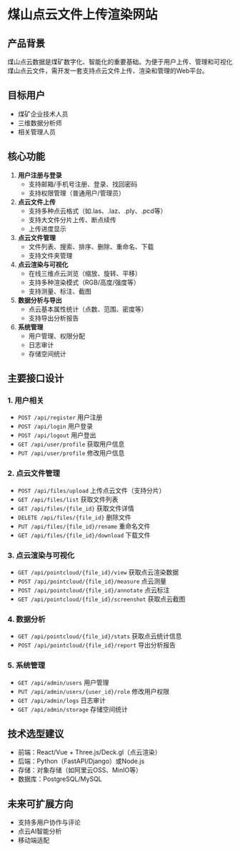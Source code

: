  # 煤山点云文件上传渲染网站

## 产品背景
煤山点云数据是煤矿数字化、智能化的重要基础。为便于用户上传、管理和可视化煤山点云文件，需开发一套支持点云文件上传、渲染和管理的Web平台。

## 目标用户
- 煤矿企业技术人员
- 三维数据分析师
- 相关管理人员

## 核心功能
1. **用户注册与登录**
   - 支持邮箱/手机号注册、登录、找回密码
   - 支持权限管理（普通用户/管理员）
2. **点云文件上传**
   - 支持多种点云格式（如.las、.laz、.ply、.pcd等）
   - 支持大文件分片上传、断点续传
   - 上传进度显示
3. **点云文件管理**
   - 文件列表、搜索、排序、删除、重命名、下载
   - 支持文件夹管理
4. **点云渲染与可视化**
   - 在线三维点云浏览（缩放、旋转、平移）
   - 支持多种渲染模式（RGB/高度/强度等）
   - 支持测量、标注、截图
5. **数据分析与导出**
   - 点云基本属性统计（点数、范围、密度等）
   - 支持导出分析报告
6. **系统管理**
   - 用户管理、权限分配
   - 日志审计
   - 存储空间统计

## 主要接口设计

### 1. 用户相关
- `POST /api/register` 用户注册
- `POST /api/login` 用户登录
- `POST /api/logout` 用户登出
- `GET /api/user/profile` 获取用户信息
- `PUT /api/user/profile` 修改用户信息

### 2. 点云文件管理
- `POST /api/files/upload` 上传点云文件（支持分片）
- `GET /api/files/list` 获取文件列表
- `GET /api/files/{file_id}` 获取文件详情
- `DELETE /api/files/{file_id}` 删除文件
- `PUT /api/files/{file_id}/rename` 重命名文件
- `GET /api/files/{file_id}/download` 下载文件

### 3. 点云渲染与可视化
- `GET /api/pointcloud/{file_id}/view` 获取点云渲染数据
- `POST /api/pointcloud/{file_id}/measure` 点云测量
- `POST /api/pointcloud/{file_id}/annotate` 点云标注
- `GET /api/pointcloud/{file_id}/screenshot` 获取点云截图

### 4. 数据分析
- `GET /api/pointcloud/{file_id}/stats` 获取点云统计信息
- `POST /api/pointcloud/{file_id}/report` 导出分析报告

### 5. 系统管理
- `GET /api/admin/users` 用户管理
- `PUT /api/admin/users/{user_id}/role` 修改用户权限
- `GET /api/admin/logs` 日志审计
- `GET /api/admin/storage` 存储空间统计

## 技术选型建议
- 前端：React/Vue + Three.js/Deck.gl（点云渲染）
- 后端：Python（FastAPI/Django）或Node.js
- 存储：对象存储（如阿里云OSS、MinIO等）
- 数据库：PostgreSQL/MySQL

## 未来可扩展方向
- 支持多用户协作与评论
- 点云AI智能分析
- 移动端适配